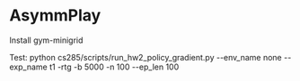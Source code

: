 # AsymmPlay

Install gym-minigrid

Test: python cs285/scripts/run_hw2_policy_gradient.py --env_name none --exp_name t1 -rtg -b 5000 -n 100 --ep_len 100
